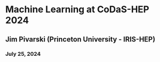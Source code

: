 # Machine Learning at CoDaS-HEP 2024
## Jim Pivarski (Princeton University - IRIS-HEP)
### July 25, 2024
